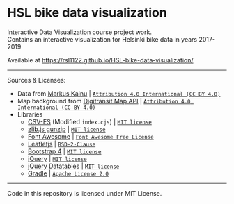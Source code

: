 # HSL bike data visualization
Interactive Data Visualization course project work.  
Contains an interactive visualization for Helsinki bike data in years 2017-2019

Available at 
https://rsl1122.github.io/HSL-bike-data-visualization/

----

Sources & Licenses:

- Data from [Markus Kainu](http://data.markuskainu.fi/opendata/kaupunkipyorat/)  | [`Attribution 4.0 International (CC BY 4.0)`](https://creativecommons.org/licenses/by/4.0/deed.en)
- Map background from [Digitransit Map API](https://digitransit.fi/en/developers/apis/3-map-api/background-map/) | [`Attribution 4.0 International (CC BY 4.0)`](https://digitransit.fi/en/developers/apis/6-terms-of-use/)
- Libraries
  - [CSV-ES](https://github.com/vanillaes/csv-es) (Modified `index.cjs`) | [`MIT license`](https://raw.githubusercontent.com/vanillaes/csv-es/master/LICENSE)
  - [zlib.js gunzip](https://github.com/imaya/zlib.js) | [`MIT license`](https://github.com/imaya/zlib.js/blob/develop/LICENSE)
  - [Font Awesome](https://fontawesome.com/) | [`Font Awesome Free License`](https://fontawesome.com/license/free)
  - [Leafletjs](https://leafletjs.com/) | [`BSD-2-Clause`](https://github.com/Leaflet/Leaflet/blob/master/LICENSE)
  - [Bootstrap 4](https://v4-alpha.getbootstrap.com/) | [`MIT license`](https://v4-alpha.getbootstrap.com/about/license/)
  - [jQuery](https://jquery.com/) | [`MIT license`](https://jquery.org/license/)
  - [jQuery Datatables](https://datatables.net/) | [`MIT license`](https://datatables.net/license/mit)
  - [Gradle](https://gradle.org) | [`Apache License 2.0`](https://github.com/gradle/gradle/blob/master/LICENSE)
----

Code in this repository is licensed under MIT License.